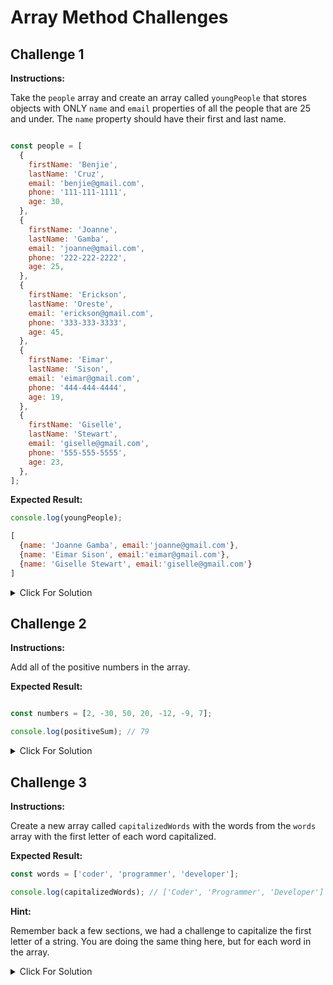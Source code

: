 # Array Method Challenges

## Challenge 1

**Instructions:**

Take the `people` array and create an array called `youngPeople` that stores objects with ONLY `name` and `email` properties of all the people that are 25 and under. The `name` property should have their first and last name.

```JavaScript

const people = [
  {
    firstName: 'Benjie',
    lastName: 'Cruz',
    email: 'benjie@gmail.com',
    phone: '111-111-1111',
    age: 30,
  },
  {
    firstName: 'Joanne',
    lastName: 'Gamba',
    email: 'joanne@gmail.com',
    phone: '222-222-2222',
    age: 25,
  },
  {
    firstName: 'Erickson',
    lastName: 'Oreste',
    email: 'erickson@gmail.com',
    phone: '333-333-3333',
    age: 45,
  },
  {
    firstName: 'Eimar',
    lastName: 'Sison',
    email: 'eimar@gmail.com',
    phone: '444-444-4444',
    age: 19,
  },
  {
    firstName: 'Giselle',
    lastName: 'Stewart',
    email: 'giselle@gmail.com',
    phone: '555-555-5555',
    age: 23,
  },
];
```

**Expected Result:**

```JavaScript
console.log(youngPeople);

[
  {name: 'Joanne Gamba', email:'joanne@gmail.com'},
  {name: 'Eimar Sison', email:'eimar@gmail.com'},
  {name: 'Giselle Stewart', email:'giselle@gmail.com'}
]
```

<details>
  <summary>Click For Solution</summary>

```JavaScript
//Solution Here
```

</details>

## Challenge 2

**Instructions:**

Add all of the positive numbers in the array.

**Expected Result:**

```JavaScript

const numbers = [2, -30, 50, 20, -12, -9, 7];

console.log(positiveSum); // 79

```

<details>
  <summary>Click For Solution</summary>

```JavaScript
//Solution Here
```

</details>

## Challenge 3

**Instructions:**

Create a new array called `capitalizedWords` with the words from the `words` array with the first letter of each word capitalized.

**Expected Result:**

```JavaScript
const words = ['coder', 'programmer', 'developer'];

console.log(capitalizedWords); // ['Coder', 'Programmer', 'Developer']
```

**Hint:**

Remember back a few sections, we had a challenge to capitalize the first letter of a string. You are doing the same thing here, but for each word in the array.

<details>
  <summary>Click For Solution</summary>

```JavaScript
//Solution Here
```

</details>
